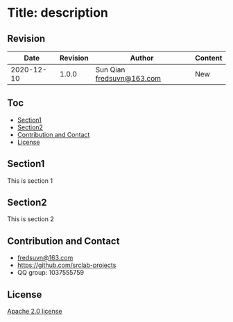 # Title: description

## Revision

|Date|Revision|Author|Content|
|---|---|---|---|
|2020-12-10|1.0.0|Sun Qian <fredsuvn@163.com>|New|

## Toc

- [Section1](#section1)
- [Section2](#Section2)
- [Contribution and Contact](#contact)
- [License](#lecense)

## <a id="section1"/>Section1

This is section 1

## <a id="section2"/>Section2

This is section 2

## <a id="contact"/>Contribution and Contact

* fredsuvn@163.com
* https://github.com/srclab-projects
* QQ group: 1037555759

## <a id="lecense"/>License

[Apache 2.0 license](https://www.apache.org/licenses/LICENSE-2.0.html)